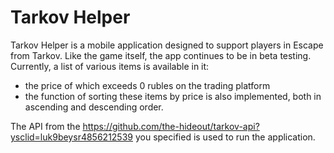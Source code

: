 # Tarkov Helper

Tarkov Helper is a mobile application designed to support players in Escape from Tarkov. Like the game itself, the app continues to be in beta testing. Currently, a list of various items is available in it:
 - the price of which exceeds 0 rubles on the trading platform
 - the function of sorting these items by price is also implemented, both in ascending and descending order.

The API from the https://github.com/the-hideout/tarkov-api?ysclid=luk9beysr4856212539 you specified is used to run the application.
